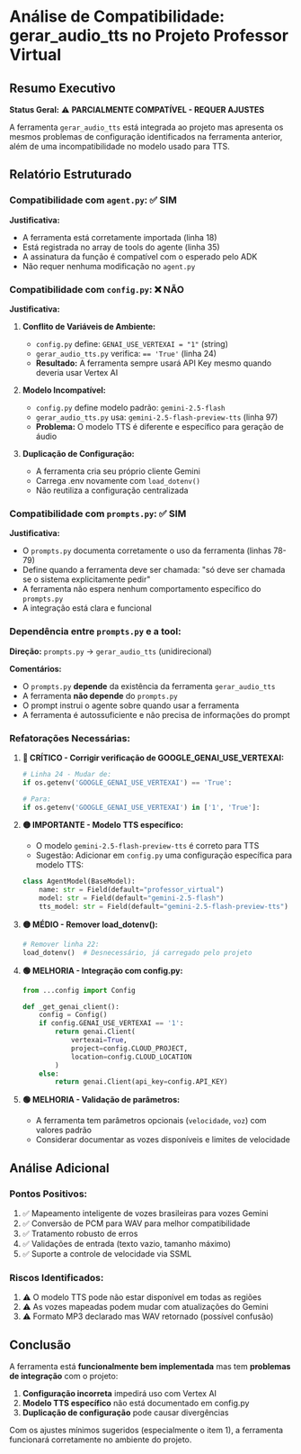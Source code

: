 # Análise de Compatibilidade: gerar_audio_tts no Projeto Professor Virtual

## Resumo Executivo

**Status Geral:** ⚠️ **PARCIALMENTE COMPATÍVEL - REQUER AJUSTES**

A ferramenta `gerar_audio_tts` está integrada ao projeto mas apresenta os mesmos problemas de configuração identificados na ferramenta anterior, além de uma incompatibilidade no modelo usado para TTS.

## Relatório Estruturado

### Compatibilidade com `agent.py`: ✅ **SIM**

**Justificativa:**
- A ferramenta está corretamente importada (linha 18)
- Está registrada no array de tools do agente (linha 35)
- A assinatura da função é compatível com o esperado pelo ADK
- Não requer nenhuma modificação no `agent.py`

### Compatibilidade com `config.py`: ❌ **NÃO**

**Justificativa:**

1. **Conflito de Variáveis de Ambiente:**
   - `config.py` define: `GENAI_USE_VERTEXAI = "1"` (string)
   - `gerar_audio_tts.py` verifica: `== 'True'` (linha 24)
   - **Resultado:** A ferramenta sempre usará API Key mesmo quando deveria usar Vertex AI

2. **Modelo Incompatível:**
   - `config.py` define modelo padrão: `gemini-2.5-flash`
   - `gerar_audio_tts.py` usa: `gemini-2.5-flash-preview-tts` (linha 97)
   - **Problema:** O modelo TTS é diferente e específico para geração de áudio

3. **Duplicação de Configuração:**
   - A ferramenta cria seu próprio cliente Gemini
   - Carrega .env novamente com `load_dotenv()`
   - Não reutiliza a configuração centralizada

### Compatibilidade com `prompts.py`: ✅ **SIM**

**Justificativa:**
- O `prompts.py` documenta corretamente o uso da ferramenta (linhas 78-79)
- Define quando a ferramenta deve ser chamada: "só deve ser chamada se o sistema explicitamente pedir"
- A ferramenta não espera nenhum comportamento específico do `prompts.py`
- A integração está clara e funcional

### Dependência entre `prompts.py` e a tool: 

**Direção:** `prompts.py` → `gerar_audio_tts` (unidirecional)

**Comentários:**
- O `prompts.py` **depende** da existência da ferramenta `gerar_audio_tts`
- A ferramenta **não depende** do `prompts.py`
- O prompt instrui o agente sobre quando usar a ferramenta
- A ferramenta é autossuficiente e não precisa de informações do prompt

### Refatorações Necessárias:

1. **🔴 CRÍTICO - Corrigir verificação de GOOGLE_GENAI_USE_VERTEXAI:**
   ```python
   # Linha 24 - Mudar de:
   if os.getenv('GOOGLE_GENAI_USE_VERTEXAI') == 'True':
   
   # Para:
   if os.getenv('GOOGLE_GENAI_USE_VERTEXAI') in ['1', 'True']:
   ```

2. **🟡 IMPORTANTE - Modelo TTS específico:**
   - O modelo `gemini-2.5-flash-preview-tts` é correto para TTS
   - Sugestão: Adicionar em `config.py` uma configuração específica para modelo TTS:
   ```python
   class AgentModel(BaseModel):
       name: str = Field(default="professor_virtual")
       model: str = Field(default="gemini-2.5-flash")
       tts_model: str = Field(default="gemini-2.5-flash-preview-tts")
   ```

3. **🟡 MÉDIO - Remover load_dotenv():**
   ```python
   # Remover linha 22:
   load_dotenv()  # Desnecessário, já carregado pelo projeto
   ```

4. **🟢 MELHORIA - Integração com config.py:**
   ```python
   from ...config import Config
   
   def _get_genai_client():
       config = Config()
       if config.GENAI_USE_VERTEXAI == '1':
           return genai.Client(
               vertexai=True,
               project=config.CLOUD_PROJECT,
               location=config.CLOUD_LOCATION
           )
       else:
           return genai.Client(api_key=config.API_KEY)
   ```

5. **🟢 MELHORIA - Validação de parâmetros:**
   - A ferramenta tem parâmetros opcionais (`velocidade`, `voz`) com valores padrão
   - Considerar documentar as vozes disponíveis e limites de velocidade

## Análise Adicional

### Pontos Positivos:
1. ✅ Mapeamento inteligente de vozes brasileiras para vozes Gemini
2. ✅ Conversão de PCM para WAV para melhor compatibilidade
3. ✅ Tratamento robusto de erros
4. ✅ Validações de entrada (texto vazio, tamanho máximo)
5. ✅ Suporte a controle de velocidade via SSML

### Riscos Identificados:
1. ⚠️ O modelo TTS pode não estar disponível em todas as regiões
2. ⚠️ As vozes mapeadas podem mudar com atualizações do Gemini
3. ⚠️ Formato MP3 declarado mas WAV retornado (possível confusão)

## Conclusão

A ferramenta está **funcionalmente bem implementada** mas tem **problemas de integração** com o projeto:

1. **Configuração incorreta** impedirá uso com Vertex AI
2. **Modelo TTS específico** não está documentado em config.py
3. **Duplicação de configuração** pode causar divergências

Com os ajustes mínimos sugeridos (especialmente o item 1), a ferramenta funcionará corretamente no ambiente do projeto.